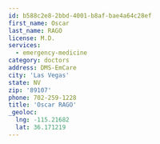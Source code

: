 ```yaml
---
id: b588c2e8-2bbd-4001-b8af-bae4a64c28ef
first_name: Oscar
last_name: RAGO
license: M.D.
services:
  - emergency-medicine
category: doctors
address: DMS-EmCare
city: 'Las Vegas'
state: NV
zip: '89107'
phone: 702-259-1228
title: 'Oscar RAGO'
_geoloc:
  lng: -115.21682
  lat: 36.171219
---
```

